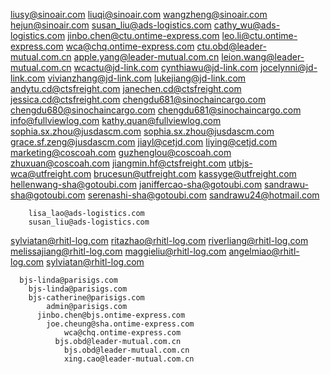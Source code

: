 
liusy@sinoair.com
liuqi@sinoair.com
wangzheng@sinoair.com
hejun@sinoair.com
susan_liu@ads-logistics.com
cathy_wu@ads-logistics.com
jinbo.chen@ctu.ontime-express.com
leo.li@ctu.ontime-express.com
wca@chq.ontime-express.com
ctu.obd@leader-mutual.com.cn
apple.yang@leader-mutual.com.cn
leion.wang@leader-mutual.com.cn
wcactu@jd-link.com
cynthiawu@jd-link.com
jocelynni@jd-link.com
vivianzhang@jd-link.com
lukejiang@jd-link.com
andytu.cd@ctsfreight.com
janechen.cd@ctsfreight.com
jessica.cd@ctsfreight.com
chengdu681@sinochaincargo.com
chengdu680@sinochaincargo.com
chengdu681@sinochaincargo.com
info@fullviewlog.com
kathy.quan@fullviewlog.com
sophia.sx.zhou@jusdascm.com
sophia.sx.zhou@jusdascm.com
grace.sf.zeng@jusdascm.com
jiayl@cetjd.com
liying@cetjd.com
marketing@coscoah.com
guzhenglou@coscoah.com
zhuxuan@coscoah.com
jiangmin.hf@ctsfreight.com
utbjs-wca@utfreight.com
brucesun@utfreight.com
kassyge@utfreight.com
hellenwang-sha@gotoubi.com
janiffercao-sha@gotoubi.com
sandrawu-sha@gotoubi.com
	serenashi-sha@gotoubi.com
  	sandrawu24@hotmail.com
    
    	lisa_lao@ads-logistics.com
      	susan_liu@ads-logistics.com
        
sylviatan@rhitl-log.com
	ritazhao@rhitl-log.com
  	riverliang@rhitl-log.com
    	melissajiang@rhitl-log.com
      maggieliu@rhitl-log.com
      angelmiao@rhitl-log.com
      sylviatan@rhitl-log.com
      
      bjs-linda@parisigs.com
      	bjs-linda@parisigs.com
        bjs-catherine@parisigs.com
        	admin@parisigs.com
          jinbo.chen@bjs.ontime-express.com
          	joe.cheung@sha.ontime-express.com
            	wca@chq.ontime-express.com
              bjs.obd@leader-mutual.com.cn
              	bjs.obd@leader-mutual.com.cn
                xing.cao@leader-mutual.com.cn
      
